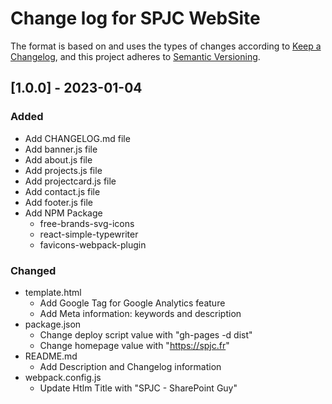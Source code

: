 # Change log for SPJC WebSite

The format is based on and uses the types of changes according to [Keep a Changelog](https://keepachangelog.com/en/1.0.0/),
and this project adheres to [Semantic Versioning](https://semver.org/spec/v2.0.0.html).

## [1.0.0] - 2023-01-04

### Added

- Add CHANGELOG.md file
- Add banner.js file
- Add about.js file
- Add projects.js file
- Add projectcard.js file
- Add contact.js file
- Add footer.js file
- Add NPM Package
  - free-brands-svg-icons
  - react-simple-typewriter
  - favicons-webpack-plugin

### Changed

- template.html
  - Add Google Tag for Google Analytics feature
  - Add Meta information: keywords and description
- package.json
  - Change deploy script value with "gh-pages -d dist"
  - Change homepage value with "https://spjc.fr"
- README.md
  - Add Description and Changelog information
- webpack.config.js
  - Update Htlm Title with "SPJC - SharePoint Guy"
